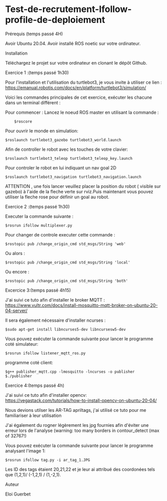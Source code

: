 # Test-de-recrutement-Ifollow-profile-de-deploiement



Prérequis (temps passé 4H)

Avoir Ubuntu 20.04.
Avoir installé ROS noetic sur votre ordinateur.    
    

Installation

Téléchargez le projet sur votre ordinateur en clonant le dépôt Github. 


Exercice 1 :(temps passé 1h30)

Pour l'installation et l'utilisation du turtlebot3, je vous invite à utiliser ce lien :
https://emanual.robotis.com/docs/en/platform/turtlebot3/simulation/

Voici les commandes principales de cet exercice, exécuter les chacune dans un terminal différent :

Pour commencer : Lancez le noeud ROS master en utilisant la commande :

        $roscore 

Pour ouvrir le monde en simulation:

    $roslaunch turtlebot3_gazebo turtlebot3_world.launch
    
Afin de controller le robot avec les touches de votre clavier:

    $roslaunch turtlebot3_teleop turtlebot3_teleop_key.launch
    
Pour controler le robot en lui indiquant un nav goal 2D

    $roslaunch turtlebot3_navigation turtlebot3_navigation.launch 
    
ATTENTION , une fois lancer veuillez placer la position du robot ( visible sur gazebo) à l'aide de la fleche verte sur rviz.Puis maintenant vous pouvez utiliser la fleche rose pour définir un goal au robot.    


Exercice 2 :(temps passé 1h30)

Executer la commande suivante :

    $rosrun ifollow multiplexer.py
    
Pour changer de controle executer cette commande :

    $rostopic pub /change_origin_cmd std_msgs/String 'web'
    
Ou alors :

    $rostopic pub /change_origin_cmd std_msgs/String 'local'
    
Ou encore : 

    $rostopic pub /change_origin_cmd std_msgs/String 'both'  

Excercice 3:(temps passé 4h15)

J'ai suivi ce tuto afin d'installer le broker MQTT : https://www.vultr.com/docs/install-mosquitto-mqtt-broker-on-ubuntu-20-04-server/

Il sera également nécessaire d'installer ncurses :
   
    $sudo apt-get install libncurses5-dev libncursesw5-dev

Vous pouvez exécuter la commande suivante pour lancer le programme coté simulateur:
   
    $rosrun ifollow listener_mqtt_ros.py 

programme coté client:

    $g++ publisher_mqtt.cpp -lmosquitto -lncurses -o publisher   
    $./publisher

Exercice 4:(temps passé 4h)

J'ai suivi ce tuto afin d'installer opencv: https://vegastack.com/tutorials/how-to-install-opencv-on-ubuntu-20-04/

Nous devions utilser les  AR-TAG apriltags, j'ai  utilisé ce tuto pour me familiariser à leur utilisation

J'ai également du rogner légèrement les jpg fournies afin d'éviter une erreur lors de l'analyse (warning: too many borders in contour_detect (max of 32767!)
   
Vous pouvez exécuter la commande suivante pour lancer le programme analysant l'image 1:

    $rosrun ifollow tag.py -i ar_tag_1.JPG  
   
Les ID des tags étaient 20,21,22 et je leur ai attribué des coordonées tels que (1,2,1)/ (-1,2,1) / (1,-2,1).
  

Auteur

Eloi Guerbet


